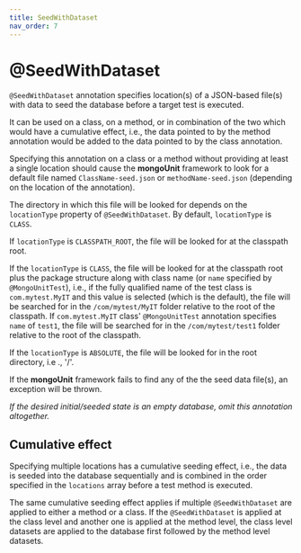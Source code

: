 ```yaml
---
title: SeedWithDataset
nav_order: 7
---
```


# @SeedWithDataset

`@SeedWithDataset` annotation specifies location(s) of a JSON-based file(s) with data to seed the database before a target test is executed. 

It can be used on a class, on a method, or in combination of the two which would have a cumulative effect, i.e., the data pointed to by the method annotation would be added to the data pointed to by the class annotation.

Specifying this annotation on a class or a method without providing at least a single location should cause the **mongoUnit** framework to look for a default file named `ClassName-seed.json` or `methodName-seed.json` (depending on the location of the annotation). 

The directory in which this file will be looked for depends on the `locationType` property of `@SeedWithDataset`. By default, `locationType` is `CLASS`.

If `locationType` is `CLASSPATH_ROOT`, the file will be looked for at the classpath root.

If the `locationType` is `CLASS`, the file will be looked for at the classpath root plus the package structure along with class name (or `name` specified by `@MongoUnitTest`), i.e., if the fully qualified name of the test class is `com.mytest.MyIT` and this value is selected (which is the default), the file will be searched for in the `/com/mytest/MyIT` folder relative to the root of the classpath. If `com.mytest.MyIT` class' `@MongoUnitTest` annotation specifies `name` of `test1`, the file will be searched for in the `/com/mytest/test1` folder relative to the root of the classpath.

If the `locationType` is `ABSOLUTE`, the file will be looked for in the root directory, i.e ., '/'.

If the **mongoUnit** framework fails to find any of the the seed data file(s), an exception will be thrown.

*If the desired initial/seeded state is an empty database, omit this annotation altogether.*

## Cumulative effect

Specifying multiple locations has a cumulative seeding effect, i.e., the data is seeded into the database sequentially and is combined in the order specified in the `locations` array before a test method is executed.

The same cumulative seeding effect applies if multiple `@SeedWithDataset` are applied to either a method or a class. If the `@SeedWithDataset` is applied at the class level and another one is applied at the method level, the class level datasets are applied to the database first followed by the method level datasets.
